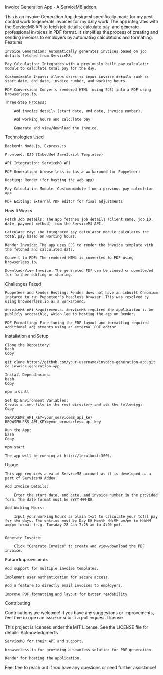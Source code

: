 Invoice Generation App - A ServiceM8 addon. 

This is an Invoice Generation App designed specifically made for my pest control work to generate invoices for my daily work. The app integrates with the ServiceM8 API to fetch job details, calculate pay, and generate professional invoices in PDF format. It simplifies the process of creating and sending invoices to employers by automating calculations and formatting.
Features

    Invoice Generation: Automatically generates invoices based on job details fetched from ServiceM8.

    Pay Calculation: Integrates with a previously built pay calculator module to calculate total pay for the day.

    Customizable Inputs: Allows users to input invoice details such as start date, end date, invoice number, and working hours.

    PDF Conversion: Converts rendered HTML (using EJS) into a PDF using browserless.io.

    Three-Step Process:

        Add invoice details (start date, end date, invoice number).

        Add working hours and calculate pay.

        Generate and view/download the invoice.

Technologies Used

    Backend: Node.js, Express.js

    Frontend: EJS (Embedded JavaScript Templates)

    API Integration: ServiceM8 API

    PDF Generation: browserless.io (as a workaround for Puppeteer)

    Hosting: Render (for hosting the web app)

    Pay Calculation Module: Custom module from a previous pay calculator app

    PDF Editing: External PDF editor for final adjustments

How It Works

    Fetch Job Details: The app fetches job details (client name, job ID, date, payment method) from the ServiceM8 API.

    Calculate Pay: The integrated pay calculator module calculates the total pay based on working hours.

    Render Invoice: The app uses EJS to render the invoice template with the fetched and calculated data.

    Convert to PDF: The rendered HTML is converted to PDF using browserless.io.

    Download/View Invoice: The generated PDF can be viewed or downloaded for further editing or sharing.

Challenges Faced

    Puppeteer and Render Hosting: Render does not have an inbuilt Chromium instance to run Puppeteer's headless browser. This was resolved by using browserless.io as a workaround.

    ServiceM8 API Requirements: ServiceM8 required the application to be publicly accessible, which led to hosting the app on Render.

    PDF Formatting: Fine-tuning the PDF layout and formatting required additional adjustments using an external PDF editor.

Installation and Setup

    Clone the Repository:
    bash
    Copy

    git clone https://github.com/your-username/invoice-generation-app.git
    cd invoice-generation-app

    Install Dependencies:
    bash
    Copy

    npm install

    Set Up Environment Variables:
    Create a .env file in the root directory and add the following:
    Copy

    SERVICEM8_API_KEY=your_servicem8_api_key
    BROWSERLESS_API_KEY=your_browserless_api_key

    Run the App:
    bash
    Copy

    npm start

    The app will be running at http://localhost:3000.

Usage

    This app requires a valid ServiceM8 account as it is developed as a part of ServiceM8 Addon. 
    
    Add Invoice Details:

        Enter the start date, end date, and invoice number in the provided form. The date format must be YYYY-MM-DD.

    Add Working Hours:

        Input your working hours as plain text to calculate your total pay for the days. The entries must be Day DD Month HH:MM am/pm to HH:MM am/pm format (e.g. Tuesday 28 Jan 7:25 am to 4:10 pm).


    Generate Invoice:

        Click "Generate Invoice" to create and view/download the PDF invoice.

Future Improvements

    Add support for multiple invoice templates.

    Implement user authentication for secure access.

    Add a feature to directly email invoices to employers.

    Improve PDF formatting and layout for better readability.

Contributing

Contributions are welcome! If you have any suggestions or improvements, feel free to open an issue or submit a pull request.
License

This project is licensed under the MIT License. See the LICENSE file for details.
Acknowledgments

    ServiceM8 for their API and support.

    browserless.io for providing a seamless solution for PDF generation.

    Render for hosting the application.

Feel free to reach out if you have any questions or need further assistance!
